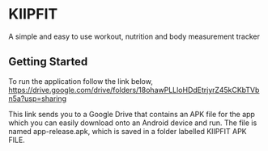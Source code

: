 # KIIPFIT

A simple and easy to use workout, nutrition and body measurement tracker

## Getting Started

To run the application follow the link below,  
https://drive.google.com/drive/folders/18ohawPLLloHDdEtrjyrZ45kCKbTVbn5a?usp=sharing

This link sends you to a Google Drive that contains an APK file for the app which you can easily download onto an Android device and run. The file is named app-release.apk, which is saved in a folder labelled KIIPFIT APK FILE.